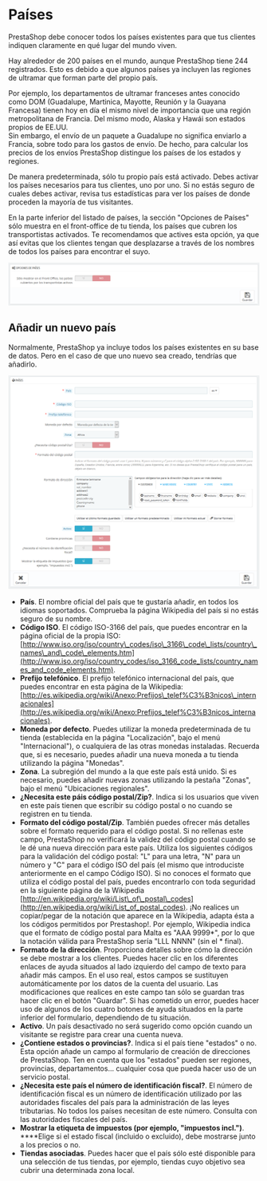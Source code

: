 # Países

PrestaShop debe conocer todos los países existentes para que tus clientes indiquen claramente en qué lugar del mundo viven.

Hay alrededor de 200 países en el mundo, aunque PrestaShop tiene 244 registrados. Esto es debido a que algunos países ya incluyen las regiones de ultramar que forman parte del propio país.

Por ejemplo, los departamentos de ultramar franceses antes conocido como DOM \(Guadalupe, Martinica, Mayotte, Reunión y la Guayana Francesa\) tienen hoy en día el mismo nivel de importancia que una región metropolitana de Francia. Del mismo modo, Alaska y Hawái son estados propios de EE.UU.  
Sin embargo, el envío de un paquete a Guadalupe no significa enviarlo a Francia, sobre todo para los gastos de envío. De hecho, para calcular los precios de los envíos PrestaShop distingue los países de los estados y regiones.

De manera predeterminada, sólo tu propio país está activado. Debes activar los países necesarios para tus clientes, uno por uno. Si no estás seguro de cuales debes activar, revisa tus estadísticas para ver los países de donde proceden la mayoría de tus visitantes.

En la parte inferior del listado de países, la sección "Opciones de Países" sólo muestra en el front-office de tu tienda, los países que cubren los transportistas activados. Te recomendamos que actives esta opción, ya que así evitas que los clientes tengan que desplazarse a través de los nombres de todos los países para encontrar el suyo.

![](../../../../.gitbook/assets/54265350.png)

## Añadir un nuevo país <a id="Pa&#xED;ses-A&#xF1;adirunnuevopa&#xED;s"></a>

Normalmente, PrestaShop ya incluye todos los países existentes en su base de datos. Pero en el caso de que uno nuevo sea creado, tendrías que añadirlo.

![](../../../../.gitbook/assets/54265352.png)

* **País**. El nombre oficial del país que te gustaría añadir, en todos los idiomas soportados. Comprueba la página Wikipedia del país si no estás seguro de su nombre.
* **Código ISO**. El código ISO-3166 del país, que puedes encontrar en la página oficial de la propia ISO: [http://www.iso.org/iso/country\_codes/iso\_3166\_code\_lists/country\_names\_and\_code\_elements.htm](http://www.iso.org/iso/country_codes/iso_3166_code_lists/country_names_and_code_elements.htm).
* **Prefijo telefónico**. El prefijo telefónico internacional del país, que puedes encontrar en esta página de la Wikipedia: [http://es.wikipedia.org/wiki/Anexo:Prefijos\_telef%C3%B3nicos\_internacionales](http://es.wikipedia.org/wiki/Anexo:Prefijos_telef%C3%B3nicos_internacionales).
* **Moneda por defecto**. Puedes utilizar la moneda predeterminada de tu tienda \(establecida en la página "Localización", bajo el menú "Internacional"\), o cualquiera de las otras monedas instaladas. Recuerda que, si es necesario, puedes añadir una nueva moneda a tu tienda utilizando la página "Monedas".
* **Zona**. La subregión del mundo a la que este país está unido. Si es necesario, puedes añadir nuevas zonas utilizando la pestaña "Zonas", bajo el menú "Ubicaciones regionales".
* **¿Necesita este páis código postal/Zip?**. Indica si los usuarios que viven en este país tienen que escribir su código postal o no cuando se registren en tu tienda.
* **Formato del código postal/Zip**. También puedes ofrecer más detalles sobre el formato requerido para el código postal. Si no rellenas este campo, PrestaShop no verificará la validez del código postal cuando se le dé una nueva dirección para este país.  Utiliza los siguientes códigos para la validación del código postal: "L" para una letra, "N" para un número y "C" para el código ISO del país \(el mismo que introduciste anteriormente en el campo Código ISO\). Si no conoces el formato que utiliza el código postal del país, puedes encontrarlo con toda seguridad en la siguiente página de la Wikipedia [http://en.wikipedia.org/wiki/List\_of\_postal\_codes](http://en.wikipedia.org/wiki/List_of_postal_codes). ¡No realices un copiar/pegar de la notación que aparece en la Wikipedia, adapta ésta a los códigos permitidos por Prestashop!. Por ejemplo, Wikipedia indica que el formato de código postal para Malta es "AAA 9999\*", por lo que la notación válida para PrestaShop sería "LLL NNNN" \(sin el \* final\).
* **Formato de la dirección**. Proporciona detalles sobre cómo la dirección se debe mostrar a los clientes. Puedes hacer clic en los diferentes enlaces de ayuda situados al lado izquierdo del campo de texto para añadir más campos. En el uso real, estos campos se sustituyen automáticamente por los datos de la cuenta del usuario. Las modificaciones que realices en este campo tan sólo se guardan tras hacer clic en el botón "Guardar". Si has cometido un error, puedes hacer uso de algunos de los cuatro botones de ayuda situados en la parte inferior del formulario, dependiendo de tu situación.
* **Activo**. Un país desactivado no será sugerido como opción cuando un visitante se registre para crear una cuenta nueva.
* **¿Contiene estados o provincias?**. Indica si el país tiene "estados" o no. Esta opción añade un campo al formulario de creación de direcciones de PrestaShop. Ten en cuenta que los "estados" pueden ser regiones, provincias, departamentos... cualquier cosa que pueda hacer uso de un servicio postal.
* **¿Necesita este país el número de identificación fiscal?**. El número de identificación fiscal es un número de identificación utilizado por las autoridades fiscales del país para la administración de las leyes tributarias. No todos los países necesitan de este número. Consulta con las autoridades fiscales del país.
* **Mostrar la etiqueta de impuestos \(por ejemplo, "impuestos incl."\)**. ****Elige si el estado fiscal \(incluido o excluido\), debe mostrarse junto a los precios o no.
* **Tiendas asociadas**. Puedes hacer que el país sólo esté disponible para una selección de tus tiendas, por ejemplo, tiendas cuyo objetivo sea cubrir una determinada zona local.


